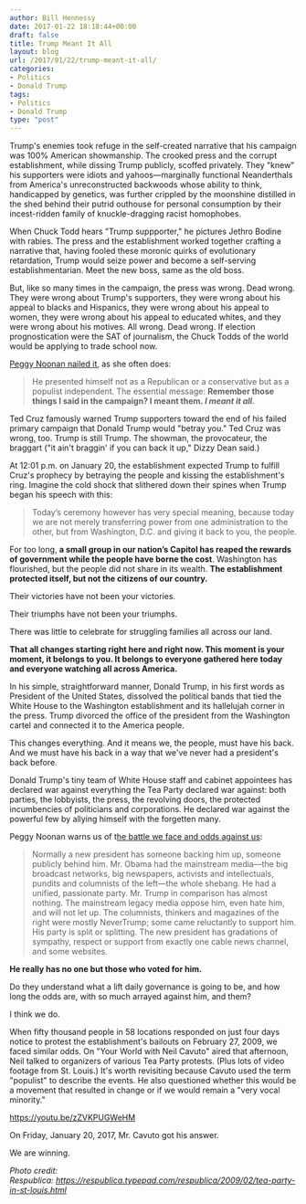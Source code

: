 ```yaml
---
author: Bill Hennessy
date: 2017-01-22 18:18:44+00:00
draft: false
title: Trump Meant It All
layout: blog
url: /2017/01/22/trump-meant-it-all/
categories:
- Politics
- Donald Trump
tags:
- Politics
- Donald Trump
type: "post"
---
```


Trump's enemies took refuge in the self-created narrative that his campaign was 100% American showmanship. The crooked press and the corrupt establishment, while dissing Trump publicly, scoffed privately. They "knew" his supporters were idiots and yahoos—marginally functional Neanderthals from America's unreconstructed backwoods whose ability to think, handicapped by genetics, was further crippled by the moonshine distilled in the shed behind their putrid outhouse for personal consumption by their incest-ridden family of knuckle-dragging racist homophobes.

When Chuck Todd hears "Trump suppporter," he pictures Jethro Bodine with rabies. The press and the establishment worked together crafting a narrative that, having fooled these moronic quirks of evolutionary retardation, Trump would seize power and become a self-serving establishmentarian. Meet the new boss, same as the old boss.

But, like so many times in the campaign, the press was wrong. Dead wrong. They were wrong about Trump's supporters, they were wrong about his appeal to blacks and Hispanics, they were wrong about his appeal to women, they were wrong about his appeal to educated whites, and they were wrong about his motives. All wrong. Dead wrong. If election prognostication were the SAT of journalism, the Chuck Todds of the world would be applying to trade school now.

[Peggy Noonan nailed it](https://www.wsj.com/articles/president-trump-declares-independence-1484956174), as she often does:



> He presented himself not as a Republican or a conservative but as a populist independent. The essential message: **Remember those things I said in the campaign? I meant them. _I meant it all._**



Ted Cruz famously warned Trump supporters toward the end of his failed primary campaign that Donald Trump would "betray you." Ted Cruz was wrong, too. Trump is still Trump. The showman, the provocateur, the braggart ("it ain't braggin' if you can back it up," Dizzy Dean said.)

At 12:01 p.m. on January 20, the establishment expected Trump to fulfill Cruz's prophecy by betraying the people and kissing the establishment's ring. Imagine the cold shock that slithered down their spines when Trump began his speech with this:



> Today’s ceremony however has very special meaning, because today we are not merely transferring power from one administration to the other, but from Washington, D.C. and giving it back to you, the people.

For too long, **a small group in our nation’s Capitol has reaped the rewards of government while the people have borne the cost**. Washington has flourished, but the people did not share in its wealth. **The establishment protected itself, but not the citizens of our country.**

Their victories have not been your victories.

Their triumphs have not been your triumphs.

There was little to celebrate for struggling families all across our land.

**That all changes starting right here and right now. This moment is your moment, it belongs to you. It belongs to everyone gathered here today and everyone watching all across America.**



In his simple, straightforward manner, Donald Trump, in his first words as President of the United States, dissolved the political bands that tied the White House to the Washington establishment and its hallelujah corner in the press. Trump divorced the office of the president from the Washington cartel and connected it to the America people.

This changes everything. And it means we, the people, must have his back. And we must have his back in a way that we've never had a president's back before.

Donald Trump's tiny team of White House staff and cabinet appointees has declared war against everything the Tea Party declared war against: both parties, the lobbyists, the press, the revolving doors, the protected incumbencies of politicians and corporations. He declared war against the powerful few by allying himself with the forgetten many.

Peggy Noonan warns us of t[he battle we face and odds against us](https://www.wsj.com/articles/president-trump-declares-independence-1484956174):



> Normally a new president has someone backing him up, someone publicly behind him. Mr. Obama had the mainstream media—the big broadcast networks, big newspapers, activists and intellectuals, pundits and columnists of the left—the whole shebang. He had a unified, passionate party. Mr. Trump in comparison has almost nothing. The mainstream legacy media oppose him, even hate him, and will not let up. The columnists, thinkers and magazines of the right were mostly NeverTrump; some came reluctantly to support him. His party is split or splitting. The new president has gradations of sympathy, respect or support from exactly one cable news channel, and some websites.

**He really has no one but those who voted for him.**

Do they understand what a lift daily governance is going to be, and how long the odds are, with so much arrayed against him, and them?



I think we do.

When fifty thousand people in 58 locations responded on just four days notice to protest the establishment's bailouts on February 27, 2009, we faced similar odds. On "Your World with Neil Cavuto" aired that afternoon, Neil talked to organizers of various Tea Party protests. (Plus lots of video footage from St. Louis.) It's worth revisiting because Cavuto used the term "populist" to describe the events. He also questioned whether this would be a movement that resulted in change or if we would remain a "very vocal minority."

https://youtu.be/zZVKPUGWeHM

On Friday, January 20, 2017, Mr. Cavuto got his answer.

We are winning.



_Photo credit: Respublica: https://respublica.typepad.com/respublica/2009/02/tea-party-in-st-louis.html_
